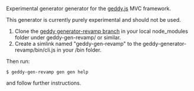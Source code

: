 Experimental generator generator for the [geddy.js](http://geddyjs.org) MVC framework.

This generator is currently purely experimental and should not be used.

1. Clone the [geddy generator-revamp branch](https://github.com/geddy/geddy/tree/generator-revamp) in your local node_modules folder under geddy-gen-revamp/ or similar.
2. Create a simlink named "geddy-gen-revamp" to the geddy-generator-revamp/bin/cli.js in your /bin folder.

Then run:

    $ geddy-gen-revamp gen gen help

and follow further instructions.